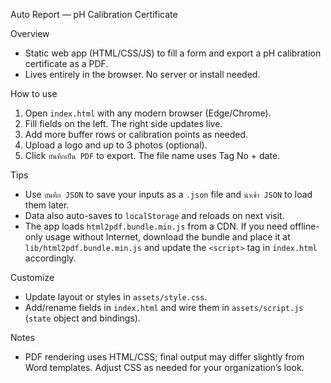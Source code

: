 Auto Report — pH Calibration Certificate

Overview
- Static web app (HTML/CSS/JS) to fill a form and export a pH calibration certificate as a PDF.
- Lives entirely in the browser. No server or install needed.

How to use
1) Open `index.html` with any modern browser (Edge/Chrome).
2) Fill fields on the left. The right side updates live.
3) Add more buffer rows or calibration points as needed.
4) Upload a logo and up to 3 photos (optional).
5) Click `บันทึกเป็น PDF` to export. The file name uses Tag No + date.

Tips
- Use `บันทึก JSON` to save your inputs as a `.json` file and `นำเข้า JSON` to load them later.
- Data also auto-saves to `localStorage` and reloads on next visit.
- The app loads `html2pdf.bundle.min.js` from a CDN. If you need offline-only usage without Internet, download the bundle and place it at `lib/html2pdf.bundle.min.js` and update the `<script>` tag in `index.html` accordingly.

Customize
- Update layout or styles in `assets/style.css`.
- Add/rename fields in `index.html` and wire them in `assets/script.js` (`state` object and bindings).

Notes
- PDF rendering uses HTML/CSS; final output may differ slightly from Word templates. Adjust CSS as needed for your organization’s look.

